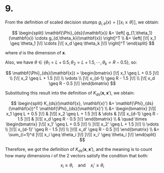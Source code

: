 # 9.

From the definition of scaled decision stumps $g_{i,\theta}(x) = [\![ x_i \geq \theta ]\!]$, we obtain: 

$$
\begin{split}
\mathbf{\Phi}_{ds}(\mathbf{x}) 
&= \left[ g_{1,\theta_1}(\mathbf{x}) \cdots g_{d,\theta_k}(\mathbf{x}) \right]^T \\
&= \left[ [\![ x_1 \geq \theta_1 ]\!] \cdots [\![ x_d \geq \theta_k ]\!] \right]^T
\end{split}
$$

where $d$ is the dimension of $\mathbf{x}$.

Also, we have $\theta \in \left\{ \theta_1 = L + 0.5, \theta_2 = L + 1.5, \cdots, \theta_k = R - 0.5 \right\}$, so:

$$
\mathbf{\Phi}_{ds}(\mathbf{x}) =
\begin{bmatrix}
[\![ x_1 \geq L + 0.5 ]\!] \\
[\![ x_2 \geq L + 1.5 ]\!] \\
\vdots \\
[\![ x_{d-1} \geq R - 1.5 ]\!] \\
[\![ x_d \geq R - 0.5 ]\!]
\end{bmatrix}
$$

Substituting this result into the definition of $K_{ds}(\mathbf{x}, \mathbf{x}')$, we obtain:

$$
\begin{split}
K_{ds}(\mathbf{x}, \mathbf{x}') 
&= \mathbf{\Phi}_{ds}(\mathbf{x})^T \mathbf{\Phi}_{ds}(\mathbf{x}') \\
&= 
\begin{bmatrix}
]\!][ x_1 \geq L + 0.5 ]\!] & ]\!][ x_2 \geq L + 1.5 ]\!] & \dots & ]\!][ x_{d-1} \geq R - 1.5 ]\!] & ]\!][ x_d \geq R - 0.5 ]\!]
\end{bmatrix} \\
& \quad \times
\begin{bmatrix}
]\!][ x_1' \geq L + 0.5 ]\!] \\
]\!][ x_2' \geq L + 1.5 ]\!] \\
\vdots \\
]\!][ x_{d-1}' \geq R - 1.5 ]\!] \\
]\!][ x_d' \geq R - 0.5 ]\!]
\end{bmatrix} \\
&= \sum_{i=1}^d ]\!][ x_i \geq \theta_i ]\!] ]\!][ x_i' \geq \theta_i ]\!]
\end{split} 
$$

Therefore, we got the definition of $K_{ds}(\mathbf{x}, \mathbf{x}')$, and the meaning is to count how many dimensions $i$ of the 2 vectors satisfy the condition that both:

$$
x_i \geq \theta_i \quad \text{and} \quad x_i' \geq \theta_i
$$

